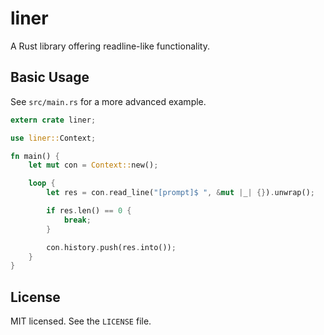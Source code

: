 # liner
A Rust library offering readline-like functionality.

## Basic Usage
See `src/main.rs` for a more advanced example.

```rust
extern crate liner;

use liner::Context;

fn main() {
    let mut con = Context::new();

    loop {
        let res = con.read_line("[prompt]$ ", &mut |_| {}).unwrap();

        if res.len() == 0 {
            break;
        }

        con.history.push(res.into());
    }
}
```

## License
MIT licensed. See the `LICENSE` file.
